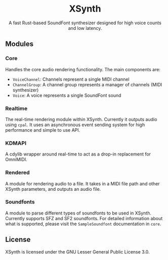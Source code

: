 <h1 align="center">XSynth</h1>
<p align="center">A fast Rust-based SoundFont synthesizer designed for high voice counts and low latency.</p>

## Modules

### Core
Handles the core audio rendering functionality.
The main components are:
- `VoiceChannel`: Channels represent a single MIDI channel
- `ChannelGroup`: A channel group represents a manager of channels (MIDI synthesizer)
- `Voice`: A voice represents a single SoundFont sound

### Realtime
The real-time rendering module within XSynth. Currently it outputs audio using `cpal`.
It uses an asynchronous event sending system for high performance and simple to use API.

### KDMAPI
A cdylib wrapper around real-time to act as a drop-in replacement for OmniMIDI.

### Rendered
A module for rendering audio to a file.
It takes in a MIDI file path and other XSynth parameters, and outputs an audio file.

### Soundfonts
A module to parse different types of soundfonts to be used in XSynth.
Currently supports SFZ and SF2 soundfonts. For detailed information about
what is supported, please visit the `SampleSoundfont` documentation in `core`.

## License

XSynth is licensed under the GNU Lesser General Public License 3.0.
